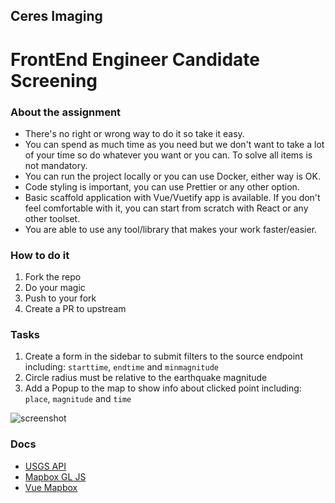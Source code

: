## Ceres Imaging

# FrontEnd Engineer Candidate Screening

### About the assignment

- There's no right or wrong way to do it so take it easy.
- You can spend as much time as you need but we don't want to take a lot of your time so do whatever you want or you can. To solve all items is not mandatory.
- You can run the project locally or you can use Docker, either way is OK.
- Code styling is important, you can use Prettier or any other option.
- Basic scaffold application with Vue/Vuetify app is available. If you don't feel comfortable with it, you can start from scratch with React or any other toolset.
- You are able to use any tool/library that makes your work faster/easier.

### How to do it

1. Fork the repo
1. Do your magic
1. Push to your fork
1. Create a PR to upstream

### Tasks

1. Create a form in the sidebar to submit filters to the source endpoint including: `starttime`, `endtime` and `minmagnitude`
1. Circle radius must be relative to the earthquake magnitude
1. Add a Popup to the map to show info about clicked point including: `place`, `magnitude` and `time`

![screenshot](https://user-images.githubusercontent.com/360260/120043690-cabf9780-bfe2-11eb-8771-8e5e79f025f7.png)

### Docs

- [USGS API](https://earthquake.usgs.gov/fdsnws/event/1/#parameters)
- [Mapbox GL JS](https://docs.mapbox.com/mapbox-gl-js/api/)
- [Vue Mapbox](https://vue-mapbox-gl.meta.fr/)
